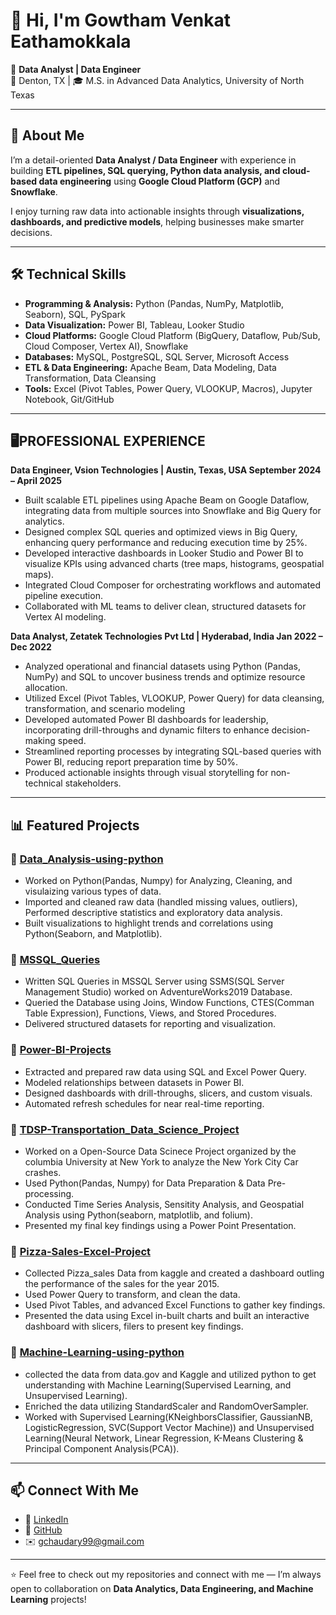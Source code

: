 # 👋 Hi, I'm Gowtham Venkat Eathamokkala  

🎯 **Data Analyst | Data Engineer**  
📍 Denton, TX | 🎓 M.S. in Advanced Data Analytics, University of North Texas  

---

## 🚀 About Me  
I’m a detail-oriented **Data Analyst / Data Engineer** with experience in building **ETL pipelines, SQL querying, Python data analysis, and cloud-based data engineering** using **Google Cloud Platform (GCP)** and **Snowflake**.  

I enjoy turning raw data into actionable insights through **visualizations, dashboards, and predictive models**, helping businesses make smarter decisions.  

---

## 🛠️ Technical Skills  
- **Programming & Analysis:** Python (Pandas, NumPy, Matplotlib, Seaborn), SQL, PySpark  
- **Data Visualization:** Power BI, Tableau, Looker Studio  
- **Cloud Platforms:** Google Cloud Platform (BigQuery, Dataflow, Pub/Sub, Cloud Composer, Vertex AI), Snowflake  
- **Databases:** MySQL, PostgreSQL, SQL Server, Microsoft Access  
- **ETL & Data Engineering:** Apache Beam, Data Modeling, Data Transformation, Data Cleansing  
- **Tools:** Excel (Pivot Tables, Power Query, VLOOKUP, Macros), Jupyter Notebook, Git/GitHub  

---
## 🖥️PROFESSIONAL EXPERIENCE
**Data Engineer, Vsion Technologies | Austin, Texas, USA September 2024 – April 2025**
- Built scalable ETL pipelines using Apache Beam on Google Dataflow, integrating data from multiple sources into Snowflake and Big Query for analytics.
- Designed complex SQL queries and optimized views in Big Query, enhancing query performance and reducing execution time by 25%.
- Developed interactive dashboards in Looker Studio and Power BI to visualize KPIs using advanced charts (tree maps, histograms, geospatial maps).
- Integrated Cloud Composer for orchestrating workflows and automated pipeline execution.
- Collaborated with ML teams to deliver clean, structured datasets for Vertex AI modeling.
  
**Data Analyst, Zetatek Technologies Pvt Ltd | Hyderabad, India Jan 2022 – Dec 2022**
- Analyzed operational and financial datasets using Python (Pandas, NumPy) and SQL to uncover business trends and optimize resource allocation.
- Utilized Excel (Pivot Tables, VLOOKUP, Power Query) for data cleansing, transformation, and scenario modeling
- Developed automated Power BI dashboards for leadership, incorporating drill-throughs and dynamic filters to enhance decision-making speed.
- Streamlined reporting processes by integrating SQL-based queries with Power BI, reducing report preparation time by 50%.
- Produced actionable insights through visual storytelling for non-technical stakeholders.
  
---

## 📊 Featured Projects  

### 🔹 [Data_Analysis-using-python](https://github.com/Gowthamch9/Data-Analysis-using-python)
- Worked on Python(Pandas, Numpy) for Analyzing, Cleaning, and visulaizing various types of data.
- Imported and cleaned raw data (handled missing values, outliers), Performed descriptive statistics and exploratory data analysis.
- Built visualizations to highlight trends and correlations using Python(Seaborn, and Matplotlib).

### 🔹 [MSSQL_Queries](https://github.com/Gowthamch9/MSSQL_Queries)
- Written SQL Queries in MSSQL Server using SSMS(SQL Server Management Studio) worked on AdventureWorks2019 Database.  
- Queried the Database using Joins, Window Functions, CTES(Comman Table Expression), Functions, Views, and Stored Procedures.  
- Delivered structured datasets for reporting and visualization. 

### 🔹 [Power-BI-Projects](https://github.com/Gowthamch9/Power-BI-Projects)  
- Extracted and prepared raw data using SQL and Excel Power Query.  
- Modeled relationships between datasets in Power BI.  
- Designed dashboards with drill-throughs, slicers, and custom visuals.
- Automated refresh schedules for near real-time reporting.

 ### 🔹 [TDSP-Transportation_Data_Science_Project](https://github.com/Gowthamch9/TDSP-Transportation_Data_Science_Project)  
- Worked on a Open-Source Data Scinece Project organized by the columbia University at New York to analyze the New York City Car crashes.
- Used Python(Pandas, Numpy) for Data Preparation & Data Pre-processing.
- Conducted Time Series Analysis, Sensitity Analysis, and Geospatial Analysis using Python(seaborn, matplotlib, and folium).    
- Presented my final key findings using a Power Point Presentation.
### 🔹 [Pizza-Sales-Excel-Project](https://github.com/Gowthamch9/Pizza-Sales-Excel-Project)  
- Collected Pizza_sales Data from kaggle and created a dashboard outling the performance of the sales for the year 2015.
- Used Power Query to transform, and clean the data.
- Used Pivot Tables, and advanced Excel Functions to gather key findings.
- Presented the data using Excel in-built charts and built an interactive dashboard with slicers, filers to present key findings.

### 🔹 [Machine-Learning-using-python](https://github.com/Gowthamch9/Machine-Learning-using-Python)  
- collected the data from data.gov and Kaggle and utilized python to get understanding with Machine Learning(Supervised Learning, and Unsupervised Learning).
- Enriched the data utilizing StandardScaler and RandomOverSampler.
- Worked with Supervised Learning(KNeighborsClassifier, GaussianNB, LogisticRegression, SVC(Support Vector Machine)) and Unsupervised Learning(Neural Network, Linear Regression, K-Means Clustering & Principal Component Analysis(PCA)).

---

## 📫 Connect With Me  
- 💼 [LinkedIn](https://www.linkedin.com/in/gowtham-eathamokkala)  
- 📂 [GitHub](https://github.com/Gowthamch9)  
- ✉️ gchaudary99@gmail.com  

---
⭐️ Feel free to check out my repositories and connect with me — I’m always open to collaboration on **Data Analytics, Data Engineering, and Machine Learning** projects!

